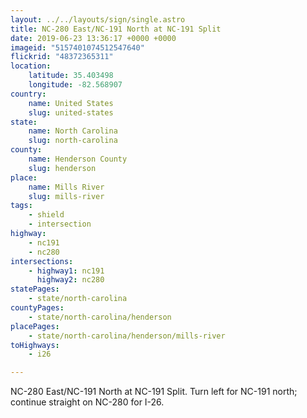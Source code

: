 ```yaml
---
layout: ../../layouts/sign/single.astro
title: NC-280 East/NC-191 North at NC-191 Split
date: 2019-06-23 13:36:17 +0000 +0000
imageid: "5157401074512547640"
flickrid: "48372365311"
location:
    latitude: 35.403498
    longitude: -82.568907
country:
    name: United States
    slug: united-states
state:
    name: North Carolina
    slug: north-carolina
county:
    name: Henderson County
    slug: henderson
place:
    name: Mills River
    slug: mills-river
tags:
    - shield
    - intersection
highway:
    - nc191
    - nc280
intersections:
    - highway1: nc191
      highway2: nc280
statePages:
    - state/north-carolina
countyPages:
    - state/north-carolina/henderson
placePages:
    - state/north-carolina/henderson/mills-river
toHighways:
    - i26

---
```

NC-280 East/NC-191 North at NC-191 Split.  Turn left for NC-191 north; continue straight on NC-280 for I-26.